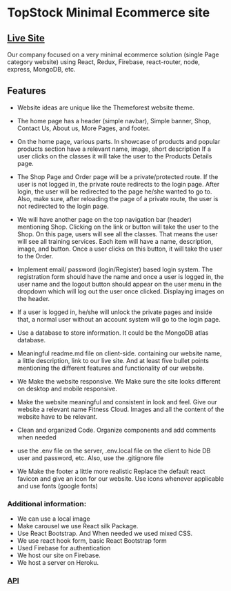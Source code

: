 # TopStock Minimal Ecommerce site
## [Live Site](https://top-stock-109d9.web.app/)

Our company focused on  a very minimal ecommerce solution (single Page category website) using React, Redux, Firebase, react-router, node, express, MongoDB, etc.

## Features

* Website ideas are unique like the Themeforest website theme.

* The home page has a header (simple navbar), Simple banner, Shop, Contact Us, About us, More Pages, and footer. 

* On the home page, various parts. In showcase of products and popular products section have a relevant name, image, short description If a user clicks on the classes it will take the user to the Products Details page.

* The Shop Page and Order page will be a private/protected route. If the user is not logged in, the private route redirects to the login page. After login, the user will be redirected to the page he/she wanted to go to. Also, make sure, after reloading the page of a private route, the user is not redirected to the login page. 
 
* We will have another page on the top navigation bar (header) mentioning Shop. Clicking on the link or button will take the user to the Shop. On this page, users will see all the classes. That means the user will see all training services. Each item will have a name, description, image, and button. Once a user clicks on this button, it will take the user to the Order.
 
* Implement email/ password (login/Register) based login system. The registration form should have the name and once a user is logged in, the user name and the logout button should appear on the user menu in the dropdown which will log out the user once clicked. Displaying images on the header.
 
* If a user is logged in, he/she will unlock the private pages and inside that, a normal user without an account system will go to the login page.
 
* Use a database to store information. It could be the MongoDB atlas database.
 
* Meaningful readme.md file on client-side. containing our website name, a little description, link to our live site. And at least five bullet points mentioning the different features and functionality of our website.
 
* We Make the website responsive. We Make sure the site looks different on desktop and mobile responsive. 
 
* Make the website meaningful and consistent in look and feel. Give our website a relevant name Fitness Cloud. Images and all the content of the website have to be relevant. 
 
* Clean and organized Code. Organize components and add comments when needed
 
* use the .env file on the server, .env.local file on the client to hide DB user and password, etc. Also, use the .gitignore file
 
* We Make the footer a little more realistic
Replace the default react favicon and give an icon for our website.
 Use icons whenever applicable and use fonts (google fonts)
 
 
### Additional information:
* We can use a local image 
* Make carousel we use React silk Package.
* Use React Bootstrap. And When needed we used mixed CSS.
* We use react hook form, basic React Bootstrap form
* Used Firebase for authentication
* We host our site on Firebase.
* We host a server on Heroku.

### [API](https://stormy-meadow-30073.herokuapp.com/shop)

